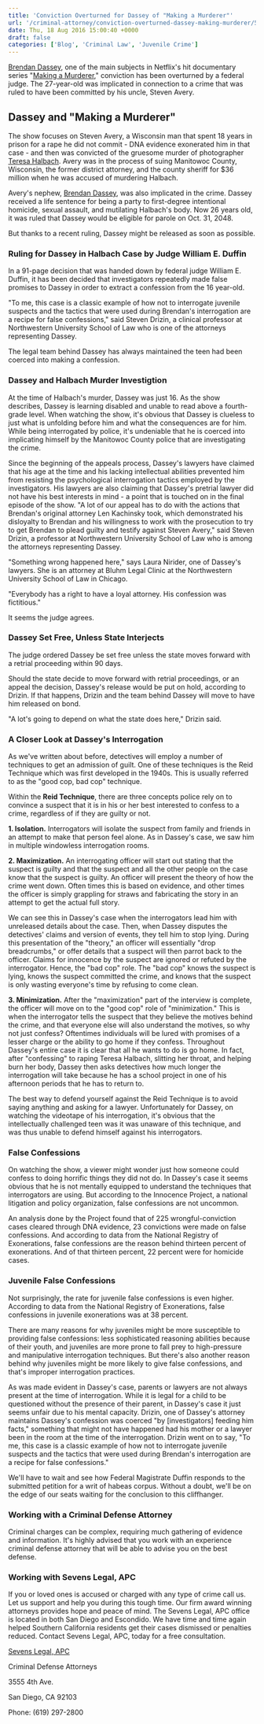 ```yaml
---
title: 'Conviction Overturned for Dassey of "Making a Murderer"'
url: '/criminal-attorney/conviction-overturned-dassey-making-murderer/533/'
date: Thu, 18 Aug 2016 15:00:40 +0000
draft: false
categories: ['Blog', 'Criminal Law', 'Juvenile Crime']
---
```


[Brendan Dassey](https://www.sevenslegal.com/), one of the main subjects in Netflix's hit documentary series "[Making a Murderer](https://www.sevenslegal.com/)," conviction has been overturned by a federal judge. The 27-year-old was implicated in connection to a crime that was ruled to have been committed by his uncle, Steven Avery.

Dassey and "Making a Murderer"
------------------------------

The show focuses on Steven Avery, a Wisconsin man that spent 18 years in prison for a rape he did not commit - DNA evidence exonerated him in that case - and then was convicted of the gruesome murder of photographer [Teresa Halbach](https://www.sevenslegal.com/). Avery was in the process of suing Manitowoc County, Wisconsin, the former district attorney, and the county sheriff for $36 million when he was accused of murdering Halbach.

Avery's nephew, [Brendan Dassey](https://www.sevenslegal.com/), was also implicated in the crime. Dassey received a life sentence for being a party to first-degree intentional homicide, sexual assault, and mutilating Halbach's body. Now 26 years old, it was ruled that Dassey would be eligible for parole on Oct. 31, 2048.

But thanks to a recent ruling, Dassey might be released as soon as possible.

### Ruling for Dassey in Halbach Case by Judge William E. Duffin

In a 91-page decision that was handed down by federal judge William E. Duffin, it has been decided that investigators repeatedly made false promises to Dassey in order to extract a confession from the 16 year-old.

"To me, this case is a classic example of how not to interrogate juvenile suspects and the tactics that were used during Brendan's interrogation are a recipe for false confessions," said Steven Drizin, a clinical professor at Northwestern University School of Law who is one of the attorneys representing Dassey.

The legal team behind Dassey has always maintained the teen had been coerced into making a confession.

### Dassey and Halbach Murder Investigtion

At the time of Halbach's murder, Dassey was just 16. As the show describes, Dassey is learning disabled and unable to read above a fourth-grade level. When watching the show, it's obvious that Dassey is clueless to just what is unfolding before him and what the consequences are for him. While being interrogated by police, it's undeniable that he is coerced into implicating himself by the Manitowoc County police that are investigating the crime.

Since the beginning of the appeals process, Dassey's lawyers have claimed that his age at the time and his lacking intellectual abilities prevented him from resisting the psychological interrogation tactics employed by the investigators. His lawyers are also claiming that Dassey's pretrial lawyer did not have his best interests in mind - a point that is touched on in the final episode of the show. "A lot of our appeal has to do with the actions that Brendan's original attorney Len Kachinsky took, which demonstrated his disloyalty to Brendan and his willingness to work with the prosecution to try to get Brendan to plead guilty and testify against Steven Avery," said Steven Drizin, a professor at Northwestern University School of Law who is among the attorneys representing Dassey.

"Something wrong happened here," says Laura Nirider, one of Dassey's lawyers. She is an attorney at Bluhm Legal Clinic at the Northwestern University School of Law in Chicago.

"Everybody has a right to have a loyal attorney. His confession was fictitious."

It seems the judge agrees.

### Dassey Set Free, Unless State Interjects

The judge ordered Dassey be set free unless the state moves forward with a retrial proceeding within 90 days.

Should the state decide to move forward with retrial proceedings, or an appeal the decision, Dassey's release would be put on hold, according to Drizin. If that happens, Drizin and the team behind Dassey will move to have him released on bond.

"A lot's going to depend on what the state does here," Drizin said.

### A Closer Look at Dassey's Interrogation

As we've written about before, detectives will employ a number of techniques to get an admission of guilt. One of these techniques is the Reid Technique which was first developed in the 1940s. This is usually referred to as the "good cop, bad cop" technique.

Within the **Reid Technique**, there are three concepts police rely on to convince a suspect that it is in his or her best interested to confess to a crime, regardless of if they are guilty or not.

**1\. Isolation.** Interrogators will isolate the suspect from family and friends in an attempt to make that person feel alone. As in Dassey's case, we saw him in multiple windowless interrogation rooms.

**2\. Maximization.** An interrogating officer will start out stating that the suspect is guilty and that the suspect and all the other people on the case know that the suspect is guilty. An officer will present the theory of how the crime went down. Often times this is based on evidence, and other times the officer is simply grappling for straws and fabricating the story in an attempt to get the actual full story.

We can see this in Dassey's case when the interrogators lead him with unreleased details about the case. Then, when Dassey disputes the detectives' claims and version of events, they tell him to stop lying. During this presentation of the "theory," an officer will essentially "drop breadcrumbs," or offer details that a suspect will then parrot back to the officer. Claims for innocence by the suspect are ignored or refuted by the interrogator. Hence, the "bad cop" role. The "bad cop" knows the suspect is lying, knows the suspect committed the crime, and knows that the suspect is only wasting everyone's time by refusing to come clean.

**3\. Minimization.** After the "maximization" part of the interview is complete, the officer will move on to the "good cop" role of "minimization." This is when the interrogator tells the suspect that they believe the motives behind the crime, and that everyone else will also understand the motives, so why not just confess? Oftentimes individuals will be lured with promises of a lesser charge or the ability to go home if they confess. Throughout Dassey's entire case it is clear that all he wants to do is go home. In fact, after "confessing" to raping Teresa Halbach, slitting her throat, and helping burn her body, Dassey then asks detectives how much longer the interrogation will take because he has a school project in one of his afternoon periods that he has to return to.

The best way to defend yourself against the Reid Technique is to avoid saying anything and asking for a lawyer. Unfortunately for Dassey, on watching the videotape of his interrogation, it's obvious that the intellectually challenged teen was it was unaware of this technique, and was thus unable to defend himself against his interrogators.

### False Confessions

On watching the show, a viewer might wonder just how someone could confess to doing horrific things they did not do. In Dassey's case it seems obvious that he is not mentally equipped to understand the techniques that interrogators are using. But according to the Innocence Project, a national litigation and policy organization, false confessions are not uncommon.

An analysis done by the Project found that of 225 wrongful-conviction cases cleared through DNA evidence, 23 convictions were made on false confessions. And according to data from the National Registry of Exonerations, false confessions are the reason behind thirteen percent of exonerations. And of that thirteen percent, 22 percent were for homicide cases.

### Juvenile False Confessions

Not surprisingly, the rate for juvenile false confessions is even higher. According to data from the National Registry of Exonerations, false confessions in juvenile exonerations was at 38 percent.

There are many reasons for why juveniles might be more susceptible to providing false confessions: less sophisticated reasoning abilities because of their youth, and juveniles are more prone to fall prey to high-pressure and manipulative interrogation techniques. But there's also another reason behind why juveniles might be more likely to give false confessions, and that's improper interrogation practices.

As was made evident in Dassey's case, parents or lawyers are not always present at the time of interrogation. While it is legal for a child to be questioned without the presence of their parent, in Dassey's case it just seems unfair due to his mental capacity. Drizin, one of Dassey's attorney maintains Dassey's confession was coerced "by \[investigators\] feeding him facts," something that might not have happened had his mother or a lawyer been in the room at the time of the interrogation. Drizin went on to say, "To me, this case is a classic example of how not to interrogate juvenile suspects and the tactics that were used during Brendan's interrogation are a recipe for false confessions."

We'll have to wait and see how Federal Magistrate Duffin responds to the submitted petition for a writ of habeas corpus. Without a doubt, we'll be on the edge of our seats waiting for the conclusion to this cliffhanger.

### Working with a Criminal Defense Attorney

Criminal charges can be complex, requiring much gathering of evidence and information. It's highly advised that you work with an experience criminal defense attorney that will be able to advise you on the best defense.

### Working with Sevens Legal, APC

If you or loved ones is accused or charged with any type of crime call us. Let us support and help you during this tough time. Our firm award winning attorneys provides hope and peace of mind. The Sevens Legal, APC office is located in both San Diego and Escondido. We have time and time again helped Southern California residents get their cases dismissed or penalties reduced. Contact Sevens Legal, APC, today for a free consultation.

[Sevens Legal, APC](https://www.sevenslegal.com/ "Sevens Legal, APC")

Criminal Defense Attorneys

3555 4th Ave.

San Diego, CA 92103

Phone: (619) 297-2800